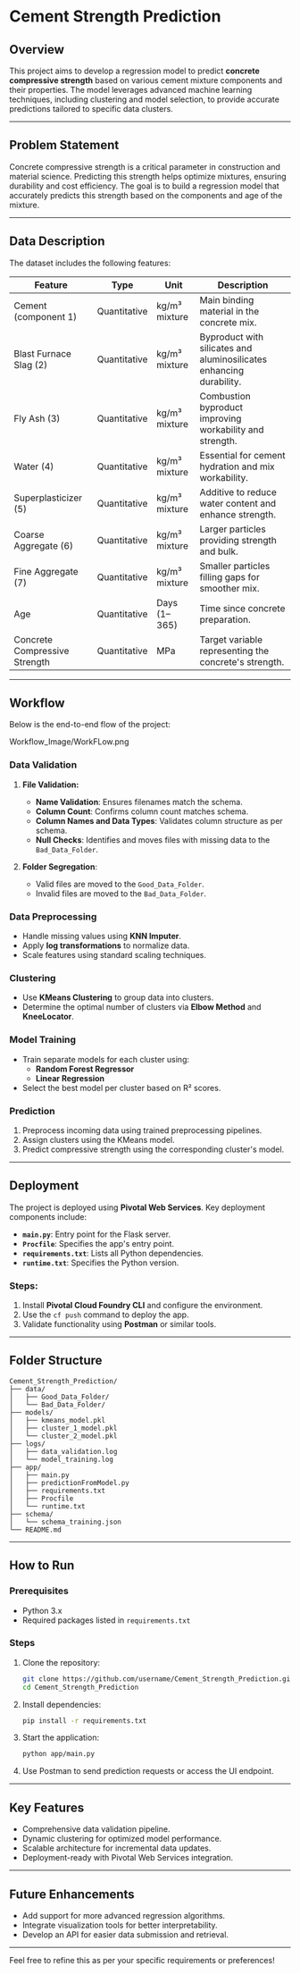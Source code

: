 # Cement Strength Prediction

## Overview

This project aims to develop a regression model to predict **concrete compressive strength** based on various cement mixture components and their properties. The model leverages advanced machine learning techniques, including clustering and model selection, to provide accurate predictions tailored to specific data clusters.

---

## Problem Statement

Concrete compressive strength is a critical parameter in construction and material science. Predicting this strength helps optimize mixtures, ensuring durability and cost efficiency. The goal is to build a regression model that accurately predicts this strength based on the components and age of the mixture.

---

## Data Description

The dataset includes the following features:

| **Feature**               | **Type**       | **Unit**        | **Description**                                                                 |
|----------------------------|----------------|-----------------|---------------------------------------------------------------------------------|
| Cement (component 1)       | Quantitative   | kg/m³ mixture   | Main binding material in the concrete mix.                                     |
| Blast Furnace Slag (2)     | Quantitative   | kg/m³ mixture   | Byproduct with silicates and aluminosilicates enhancing durability.            |
| Fly Ash (3)                | Quantitative   | kg/m³ mixture   | Combustion byproduct improving workability and strength.                       |
| Water (4)                  | Quantitative   | kg/m³ mixture   | Essential for cement hydration and mix workability.                            |
| Superplasticizer (5)       | Quantitative   | kg/m³ mixture   | Additive to reduce water content and enhance strength.                         |
| Coarse Aggregate (6)       | Quantitative   | kg/m³ mixture   | Larger particles providing strength and bulk.                                  |
| Fine Aggregate (7)         | Quantitative   | kg/m³ mixture   | Smaller particles filling gaps for smoother mix.                               |
| Age                        | Quantitative   | Days (1–365)    | Time since concrete preparation.                                               |
| Concrete Compressive Strength | Quantitative | MPa             | Target variable representing the concrete's strength.                          |

---

## Workflow

Below is the end-to-end flow of the project:

Workflow_Image/WorkFLow.png

### Data Validation
1. **File Validation:**
   - **Name Validation**: Ensures filenames match the schema.
   - **Column Count**: Confirms column count matches schema.
   - **Column Names and Data Types**: Validates column structure as per schema.
   - **Null Checks**: Identifies and moves files with missing data to the `Bad_Data_Folder`.

2. **Folder Segregation**:
   - Valid files are moved to the `Good_Data_Folder`.
   - Invalid files are moved to the `Bad_Data_Folder`.

### Data Preprocessing
- Handle missing values using **KNN Imputer**.
- Apply **log transformations** to normalize data.
- Scale features using standard scaling techniques.

### Clustering
- Use **KMeans Clustering** to group data into clusters.
- Determine the optimal number of clusters via **Elbow Method** and **KneeLocator**.

### Model Training
- Train separate models for each cluster using:
  - **Random Forest Regressor**
  - **Linear Regression**
- Select the best model per cluster based on R² scores.

### Prediction
1. Preprocess incoming data using trained preprocessing pipelines.
2. Assign clusters using the KMeans model.
3. Predict compressive strength using the corresponding cluster's model.

---

## Deployment

The project is deployed using **Pivotal Web Services**. Key deployment components include:
- **`main.py`**: Entry point for the Flask server.
- **`Procfile`**: Specifies the app's entry point.
- **`requirements.txt`**: Lists all Python dependencies.
- **`runtime.txt`**: Specifies the Python version.

### Steps:
1. Install **Pivotal Cloud Foundry CLI** and configure the environment.
2. Use the `cf push` command to deploy the app.
3. Validate functionality using **Postman** or similar tools.

---

## Folder Structure

```plaintext
Cement_Strength_Prediction/
├── data/
│   ├── Good_Data_Folder/
│   └── Bad_Data_Folder/
├── models/
│   ├── kmeans_model.pkl
│   ├── cluster_1_model.pkl
│   └── cluster_2_model.pkl
├── logs/
│   ├── data_validation.log
│   └── model_training.log
├── app/
│   ├── main.py
│   ├── predictionFromModel.py
│   ├── requirements.txt
│   ├── Procfile
│   └── runtime.txt
├── schema/
│   └── schema_training.json
└── README.md
```

---

## How to Run

### Prerequisites
- Python 3.x
- Required packages listed in `requirements.txt`

### Steps
1. Clone the repository:
   ```bash
   git clone https://github.com/username/Cement_Strength_Prediction.git
   cd Cement_Strength_Prediction
   ```
2. Install dependencies:
   ```bash
   pip install -r requirements.txt
   ```
3. Start the application:
   ```bash
   python app/main.py
   ```
4. Use Postman to send prediction requests or access the UI endpoint.

---

## Key Features
- Comprehensive data validation pipeline.
- Dynamic clustering for optimized model performance.
- Scalable architecture for incremental data updates.
- Deployment-ready with Pivotal Web Services integration.

---

## Future Enhancements
- Add support for more advanced regression algorithms.
- Integrate visualization tools for better interpretability.
- Develop an API for easier data submission and retrieval.

---

Feel free to refine this as per your specific requirements or preferences!